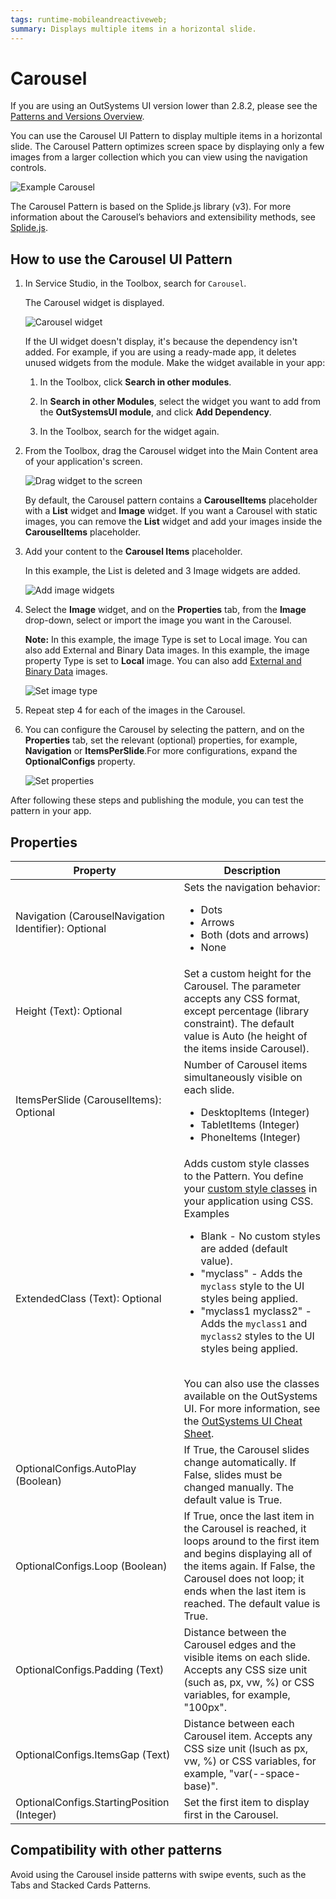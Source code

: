 ```yaml
---
tags: runtime-mobileandreactiveweb;  
summary: Displays multiple items in a horizontal slide.
---
```


# Carousel

<div class="info" markdown="1">

If you are using an OutSystems UI version lower than 2.8.2, please see the [Patterns and Versions Overview](https://outsystemsui.outsystems.com/OutsystemsUiWebsite/MigrationOverview).

</div>

You can use the Carousel UI Pattern to display multiple items in a horizontal slide.  The Carousel Pattern optimizes screen space by displaying only a few images from a larger collection which you can view using the navigation controls. 

![Example Carousel](images/carousel-example.png)

<div class="info" markdown="1">

The Carousel Pattern is based on the Splide.js library (v3). For more information about the Carousel’s behaviors and extensibility methods, see [Splide.js](https://splidejs.com/).  

</div>

## How to use the Carousel UI Pattern

1. In Service Studio, in the Toolbox, search for `Carousel`.
  
     The Carousel widget is displayed.

    ![Carousel widget](images/carousel-widget-ss.png)

    If the UI widget doesn't display, it's because the dependency isn't added. For example, if you are using a ready-made app, it deletes unused widgets from the module. Make the widget available in your app:

    1. In the Toolbox, click **Search in other modules**.

    1. In **Search in other Modules**, select the widget you want to add from the **OutSystemsUI module**, and click **Add Dependency**.

    1. In the Toolbox, search for the widget again.

1. From the Toolbox, drag the Carousel widget into the Main Content area of your application's screen. 

    ![Drag widget to the screen](images/carousel-dragwidget-ss.png)

    By default, the Carousel pattern contains a **CarouselItems** placeholder with a **List** widget and **Image** widget. If you want a Carousel with static images, you can remove the **List** widget and add your images inside the **CarouselItems** placeholder.

1. Add your content to the **Carousel Items** placeholder. 

    In this example, the List is deleted and 3 Image widgets are added.  

    ![Add image widgets](images/carousel-addimages-ss.png) 

1. Select the **Image** widget, and on the **Properties** tab, from the **Image** drop-down, select or import the image you want in the Carousel. 

    **Note:** In this example, the image Type is set to Local image. You can also add External and Binary Data images. In this example, the image property Type is set to **Local** image. You can also add [External and Binary Data](../../../image/display-image.md) images.   

    ![Set image type](images/carousel-imagetype-ss.png)   

1. Repeat step 4 for each of the images in the Carousel. 

1. You can configure the Carousel by selecting the pattern, and on the **Properties** tab, set the relevant (optional) properties, for example, **Navigation** or **ItemsPerSlide**.For more configurations, expand the **OptionalConfigs** property.

    ![Set properties](images/carousel-properties-ss.png)  

After following these steps and publishing the module, you can test the pattern in your app.

## Properties

|**Property**|**Description**|
|---|---|
|Navigation (CarouselNavigation Identifier): Optional | Sets the navigation behavior:<ul><li>Dots</li><li>Arrows</li><li>Both (dots and arrows)</li><li>None</li></ul>|
|Height (Text): Optional|Set a custom height for the Carousel. The parameter accepts any CSS format, except percentage (library constraint). The default value is Auto (he height of the items inside Carousel).|
|ItemsPerSlide (CarouselItems): Optional|Number of Carousel items simultaneously visible on each slide.<ul><li>DesktopItems (Integer)</li><li>TabletItems (Integer)</li><li>PhoneItems (Integer)</li></ul>|
|ExtendedClass (Text): Optional| Adds custom style classes to the Pattern. You define your [custom style classes](../../../../../develop/ui/look-feel/css.md) in your application using CSS. <br/>Examples <ul><li>Blank - No custom styles are added (default value).</li><li>"myclass" - Adds the ``myclass`` style to the UI styles being applied.</li><li>"myclass1 myclass2" - Adds the ``myclass1`` and ``myclass2`` styles to the UI styles being applied.</li></ul><br/>You can also use the classes available on the OutSystems UI. For more information, see the [OutSystems UI Cheat Sheet](https://outsystemsui.outsystems.com/OutSystemsUIWebsite/CheatSheet). |
|OptionalConfigs.AutoPlay (Boolean)|If True, the Carousel slides change automatically. If False, slides must be changed manually. The default value is True.|
|OptionalConfigs.Loop (Boolean)|If True, once the last item in the Carousel is reached, it loops around to the first item and begins displaying all of the items again. If False, the Carousel does not loop; it ends when the last item is reached. The default value is True.|
|OptionalConfigs.Padding (Text)|Distance between the Carousel edges and the visible items on each slide. Accepts any CSS size unit (such as, px, vw, %) or  CSS variables, for example, "100px".|
|OptionalConfigs.ItemsGap (Text) |Distance between each Carousel item. Accepts any CSS size unit (lsuch as px, vw, %) or CSS variables, for example, "var(--space-base)".|
|OptionalConfigs.StartingPosition (Integer)|Set the first item to display first in the Carousel.|
  
## Compatibility with other patterns

Avoid using the Carousel inside patterns with swipe events, such as the Tabs and Stacked Cards Patterns.

